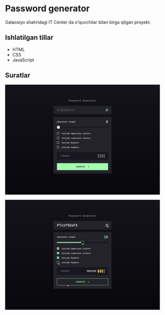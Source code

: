 # Password generator

Galaosiyo shahridagi IT Center da o'quvchilar bilan birga qilgan proyekt.

## Ishlatilgan tillar

- HTML
- CSS
- JavaScript

## Suratlar

![birinchi surat](password-generator.jpg)

![ikkinchi surat](password-generator-1.jpg)
